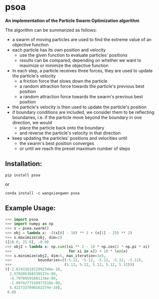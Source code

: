 # psoa

**An implementation of the Particle Swarm Optimization algorithm**

The algorithm can be summarized as follows:

* a swarm of moving particles are used to find the extreme value of an objective function  
* each particle has its own position and velocity  
	* use the given function to evaluate particles' positions  
	* results can be compared, depending on whether we want to maximize or minimize the objective function  
* In each step, a particle receives three forces, they are used to update the particle's velocity  
	* a friction force that slows down the particle  
	* a random attraction force towards the particle's previous best position  
	* a random attraction force towards the swarm's previous best position  
* the particle's velocity is then used to update the particle's position  
* if boundary conditions are included, we consider them to be reflecting boundaries, i.e. if the particle move beyond the boundary in one direction, we would  
	* place the particle back onto the boundary  
	* and reverse the particle's velocity in that direction  
* keep updating the particles' positions and velocities until  
	* the swarm's best position converges  
	* or until we reach the preset maximum number of steps 


## Installation:  
```
pip install psoa
```  
or

```
conda install -c wangxiangwen psoa
```

## Example Usage:  
```python
>>> import psoa
>>> import numpy as np
>>> s = psoa.swarm()
>>> obj = lambda x: -((x[0] - 10) ** 2 + (x[1] - 25) ** 2)
>>> s.maximize(obj, dim=2)
([10.0, 25.0], -0.0)
>>> obj2 = lambda x: np.sum([xi ** 2 - 10 * np.cos(2 * np.pi * xi)
>>>                          for xi in x]) + 10 * len(x)
>>> s.minimize(obj2, dim=5, max_iteration=1e5,
>>>            boundaries=((-5.12, -5.12, -5.12, -5.12, -5.12),
>>>                        (5.12, 5.12, 5.12, 5.12, 5.12)))
([-2.8743161872992346e-10,
  2.579205368330527e-09,
  -4.79709591601136e-09,
  -1.0974277510973518e-09,
  4.4227337040162274e-10],
 0.0)
```

